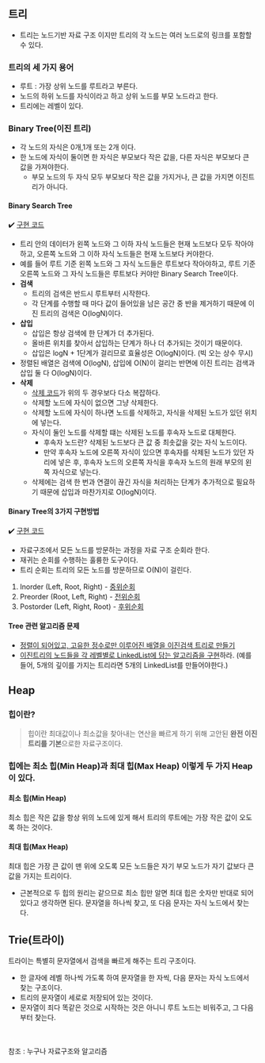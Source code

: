## 트리
- 트리는 노드기반 자료 구조 이지만 트리의 각 노드는 여러 노드로의 링크를 포함할 수 있다.

### 트리의 세 가지 용어
- 루트 : 가장 상위 노드를 루트라고 부른다.
- 노드의 하위 노드를 자식이라고 하고 상위 노드를 부모 노드라고 한다.
- 트리에는 레벨이 있다.

### Binary Tree(이진 트리)
- 각 노드의 자식은 0개,1개 또는 2개 이다.
- 한 노드에 자식이 둘이면 한 자식은 부모보다 작은 값을, 다른 자식은 부모보다 큰 값을 가져야한다.
    - 부모 노드의 두 자식 모두 부모보다 작은 값을 가지거나, 큰 값을 가지면 이진트리가 아니다.

#### Binary Search Tree
✔️ [구현 코드](https://github.com/SeokHyeMin/TIL/blob/main/자료구조와%20알고리즘/Code/BinarySearchTree.java)
- 트리 안의 데이터가 왼쪽 노드와 그 이하 자식 노드들은 현재 노드보다 모두 작아야하고, 오른쪽 노드와 그 이하 자식 노드들은 현재 노드보다 커야한다.
- 예를 들어 루트 기준 왼쪽 노드와 그 자식 노드들은 루트보다 작아야하고, 루트 기준 오른쪽 노드와 그 자식 노드들은 루트보다 커야만 Binary Search Tree이다.
- **검색**
    - 트리의 검색은 반드시 루트부터 시작한다.
    - 각 단계를 수행할 때 마다 값이 들어있을 남은 공간 중 반을 제거하기 때문에 이진 트리의 검색은 O(logN)이다.
- **삽입**
    - 삽입은 항상 검색에 한 단계가 더 추가된다.
    - 올바른 위치를 찾아서 삽입하는 단계가 하나 더 추가되는 것이기 때문이다.
    - 삽입은 logN + 1단계가 걸리므로 효율성은 O(logN)이다. (빅 오는 상수 무시)
- 정렬된 배열은 검색에 O(logN), 삽입에 O(N)이 걸리는 반면에 이진 트리는 검색과 삽입 둘 다 O(logN)이다.
- **삭제**
    - [삭제 코드](https://github.com/SeokHyeMin/TIL/blob/main/자료구조와%20알고리즘/Code/BinarySearchTree.java#L41)가 위의 두 경우보다 다소 복잡하다.
    - 삭제할 노드에 자식이 없으면 그냥 삭제한다.
    - 삭제할 노드에 자식이 하나면 노드를 삭제하고, 자식을 삭제된 노드가 있던 위치에 넣는다.
    - 자식이 둘인 노드를 삭제할 떄는 삭제된 노드를 후속자 노드로 대체한다.
        - 후속자 노드란? 삭제된 노드보다 큰 값 중 최솟값을 갖는 자식 노드이다.
        - 만약 후속자 노드에 오른쪽 자식이 있으면 후속자를 삭제된 노드가 있던 자리에 넣은 후, 후속자 노드의 오른쪽 자식을 후속자 노드의 원래 부모의 왼쪽 자식으로 넣는다.
    - 삭제에는 검색 한 번과 연결이 끊긴 자식을 처리하는 단계가 추가적으로 필요하기 때문에 삽입과 마찬가지로 O(logN)이다.

#### **Binary Tree의 3가지 구현방법**
✔️ [구현 코드](https://github.com/SeokHyeMin/TIL/blob/main/자료구조와%20알고리즘/Code/Tree.java)
- 자료구조에서 모든 노드를 방문하는 과정을 자료 구조 순회라 한다.
- 재귀는 순회를 수행하는 훌륭한 도구이다.
- 트리 순회는 트리의 모든 노드를 방문하므로 O(N)이 걸린다.
1. Inorder (Left, Root, Right) - [중위순회](https://github.com/SeokHyeMin/TIL/blob/main/자료구조와%20알고리즘/Code/Tree.java#L29)
2. Preorder (Root, Left, Right) - [전위순회](https://github.com/SeokHyeMin/TIL/blob/main/자료구조와%20알고리즘/Code/Tree.java#L38)
3. Postorder (Left, Right, Root) - [후위순회](https://github.com/SeokHyeMin/TIL/blob/main/자료구조와%20알고리즘/Code/Tree.java#L47)


#### **Tree 관련 알고리즘 문제**
- [정렬이 되어있고, 고유한 정수로만 이루어진 배열을 이진검색 트리로 만들기](https://github.com/SeokHyeMin/TIL/blob/main/자료구조와%20알고리즘/Code/ArrayToBinarySearchTree.java)
- [이진트리의 노드들을 각 레벨별로 LinkedList에 담는 알고리즘을 구현](https://github.com/SeokHyeMin/TIL/blob/main/자료구조와%20알고리즘/Code/BinaryTreeToLinkedList.java)하라.
(예를 들어, 5개의 깊이를 가지는 트리라면 5개의 LinkedList를 만들어야한다.)





## Heap
### 힙이란?
> 힙이란 최대값이나 최소값을 찾아내는 연산을 빠르게 하기 위해 고안된 **완전 이진트리를 기본**으로한 자료구조이다.

### 힙에는 최소 힙(Min Heap)과 최대 힙(Max Heap) 이렇게 두 가지 Heap이 있다.
#### **최소 힙(Min Heap)**
최소 힙은 작은 값을 항상 위의 노드에 있게 해서 트리의 루트에는 가장 작은 값이 오도록 하는 것이다.

#### **최대 힙(Max Heap)**
최대 힙은 가장 큰 값이 맨 위에 오도록 모든 노드들은 자기 부모 노드가 자기 값보다 큰 값을 가지는 트리이다.

- 근본적으로 두 힙의 원리는 같으므로 최소 힙만 알면 최대 힙은 숫자만 반대로 되어 있다고 생각하면 된다. 문자열을 하나씩 찾고, 또 다음 문자는 자식 노드에서 찾는다.


## Trie(트라이)
트라이는 특별히 문자열에서 검색을 빠르게 해주는 트리 구조이다.
- 한 글자에 레벨 하나씩 가도록 하여 문자열을 한 자씩, 다음 문자는 자식 노드에서 찾는 구조이다.
- 트리의 문자열이 세로로 저장되어 있는 것이다.
- 문자열이 죄다 똑같은 것으로 시작하는 것은 아니니 루트 노드는 비워주고, 그 다음부터 찾는다.

<br><br>
참조 : 누구나 자료구조와 알고리즘